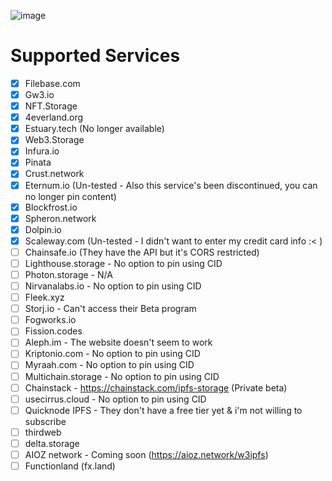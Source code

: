 ![image](https://github.com/kienngo98/ipfs-remote-pin/assets/26052673/d672517b-874c-479b-8401-cc17ee0a4b3d)


# Supported Services
- [x] Filebase.com
- [x] Gw3.io
- [x] NFT.Storage
- [x] 4everland.org
- [x] Estuary.tech (No longer available)
- [x] Web3.Storage
- [x] Infura.io
- [x] Pinata
- [x] Crust.network
- [x] Eternum.io (Un-tested - Also this service's been discontinued, you can no longer pin content)
- [x] Blockfrost.io
- [x] Spheron.network
- [x] Dolpin.io
- [x] Scaleway.com (Un-tested - I didn't want to enter my credit card info :< )
- [ ] Chainsafe.io (They have the API but it's CORS restricted)
- [ ] Lighthouse.storage - No option to pin using CID
- [ ] Photon.storage - N/A
- [ ] Nirvanalabs.io - No option to pin using CID
- [ ] Fleek.xyz
- [ ] Storj.io - Can't access their Beta program
- [ ] Fogworks.io
- [ ] Fission.codes
- [ ] Aleph.im - The website doesn't seem to work
- [ ] Kriptonio.com - No option to pin using CID
- [ ] Myraah.com - No option to pin using CID
- [ ] Multichain.storage - No option to pin using CID
- [ ] Chainstack - https://chainstack.com/ipfs-storage (Private beta)
- [ ] usecirrus.cloud - No option to pin using CID
- [ ] Quicknode IPFS - They don't have a free tier yet & i'm not willing to subscribe
- [ ] thirdweb
- [ ] delta.storage
- [ ] AIOZ network - Coming soon (https://aioz.network/w3ipfs)
- [ ] Functionland (fx.land)
